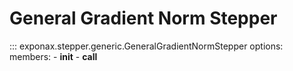 # General Gradient Norm Stepper

::: exponax.stepper.generic.GeneralGradientNormStepper
    options:
        members:
            - __init__
            - __call__
